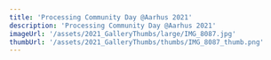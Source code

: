 ```yaml
---
title: 'Processing Community Day @Aarhus 2021'
description: 'Processing Community Day @Aarhus 2021'
imageUrl: '/assets/2021_GalleryThumbs/large/IMG_8087.jpg'
thumbUrl: '/assets/2021_GalleryThumbs/thumbs/IMG_8087_thumb.png'
---
```

